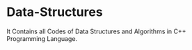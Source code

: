 # Data-Structures
It Contains all Codes of Data Structures and Algorithms in C++ Programming Language.
